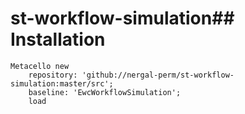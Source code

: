 # st-workflow-simulation## Installation```Metacello new	repository: 'github://nergal-perm/st-workflow-simulation:master/src';	baseline: 'EwcWorkflowSimulation';	load```